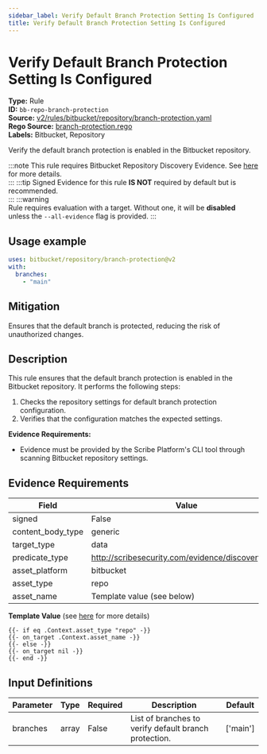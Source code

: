 ```yaml
---
sidebar_label: Verify Default Branch Protection Setting Is Configured
title: Verify Default Branch Protection Setting Is Configured
---  
```

# Verify Default Branch Protection Setting Is Configured  
**Type:** Rule  
**ID:** `bb-repo-branch-protection`  
**Source:** [v2/rules/bitbucket/repository/branch-protection.yaml](https://github.com/scribe-public/sample-policies/blob/main/v2/rules/bitbucket/repository/branch-protection.yaml)  
**Rego Source:** [branch-protection.rego](https://github.com/scribe-public/sample-policies/blob/main/v2/rules/bitbucket/repository/branch-protection.rego)  
**Labels:** Bitbucket, Repository  

Verify the default branch protection is enabled in the Bitbucket repository.

:::note 
This rule requires Bitbucket Repository Discovery Evidence. See [here](/docs/platforms/discover#bitbucket-discovery) for more details.  
::: 
:::tip 
Signed Evidence for this rule **IS NOT** required by default but is recommended.  
::: 
:::warning  
Rule requires evaluation with a target. Without one, it will be **disabled** unless the `--all-evidence` flag is provided.
::: 

## Usage example

```yaml
uses: bitbucket/repository/branch-protection@v2
with:
  branches:
    - "main"
```

## Mitigation  
Ensures that the default branch is protected, reducing the risk of unauthorized changes.


## Description  
This rule ensures that the default branch protection is enabled in the Bitbucket repository.
It performs the following steps:

1. Checks the repository settings for default branch protection configuration.
2. Verifies that the configuration matches the expected settings.

**Evidence Requirements:**
- Evidence must be provided by the Scribe Platform's CLI tool through scanning Bitbucket repository settings.

## Evidence Requirements  
| Field | Value |
|-------|-------|
| signed | False |
| content_body_type | generic |
| target_type | data |
| predicate_type | http://scribesecurity.com/evidence/discovery/v0.1 |
| asset_platform | bitbucket |
| asset_type | repo |
| asset_name | Template value (see below) |

**Template Value** (see [here](/docs/valint/initiatives#template-arguments) for more details)

```
{{- if eq .Context.asset_type "repo" -}}
{{- on_target .Context.asset_name -}}
{{- else -}}
{{- on_target nil -}}
{{- end -}}
```

## Input Definitions  
| Parameter | Type | Required | Description | Default |
|-----------|------|----------|-------------| --------|
| branches | array | False | List of branches to verify default branch protection. | ['main'] |

